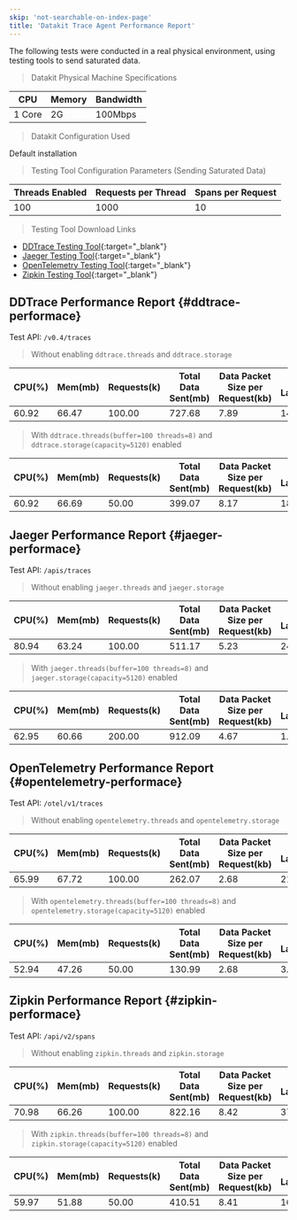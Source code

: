 ```yaml
---
skip: 'not-searchable-on-index-page'
title: 'Datakit Trace Agent Performance Report'
---
```


The following tests were conducted in a real physical environment, using testing tools to send saturated data.

> Datakit Physical Machine Specifications

| CPU  | Memory | Bandwidth    |
| ---- | ------ | ------------ |
| 1 Core | 2G   | 100Mbps |

> Datakit Configuration Used

Default installation

> Testing Tool Configuration Parameters (Sending Saturated Data)

| Threads Enabled | Requests per Thread | Spans per Request |
| --------------- | ------------------- | ----------------- |
| 100             | 1000                | 10                |

> Testing Tool Download Links

- [DDTrace Testing Tool](https://github.com/CodapeWild/dktrace-dd-agent/releases){:target="_blank"}
- [Jaeger Testing Tool](https://github.com/CodapeWild/dktrace-jaeger-agent/releases){:target="_blank"}
- [OpenTelemetry Testing Tool](https://github.com/CodapeWild/dktrace-otel-agent/releases){:target="_blank"}
- [Zipkin Testing Tool](https://github.com/CodapeWild/dktrace-zipkin-agent/releases){:target="_blank"}

## DDTrace Performance Report {#ddtrace-performace}

Test API: `/v0.4/traces`

> Without enabling `ddtrace.threads` and `ddtrace.storage`

| CPU(%) | Mem(mb) | Requests(k) | Total Data Sent(mb) | Data Packet Size per Request(kb) | API Latency(ms) |
| ------ | ------- | ----------- | ------------------- | -------------------------------- | -------------- |
| 60.92  | 66.47   | 100.00      | 727.68              | 7.89                             | 14.96          |

> With `ddtrace.threads(buffer=100 threads=8)` and `ddtrace.storage(capacity=5120)` enabled

| CPU(%) | Mem(mb) | Requests(k) | Total Data Sent(mb) | Data Packet Size per Request(kb) | API Latency(ms) |
| ------ | ------- | ----------- | ------------------- | -------------------------------- | -------------- |
| 60.92  | 66.69   | 50.00       | 399.07              | 8.17                             | 18.98          |

## Jaeger Performance Report {#jaeger-performace}

Test API: `/apis/traces`

> Without enabling `jaeger.threads` and `jaeger.storage`

| CPU(%) | Mem(mb) | Requests(k) | Total Data Sent(mb) | Data Packet Size per Request(kb) | API Latency(ms) |
| ------ | ------- | ----------- | ------------------- | -------------------------------- | -------------- |
| 80.94  | 63.24   | 100.00      | 511.17              | 5.23                             | 24.90          |

> With `jaeger.threads(buffer=100 threads=8)` and `jaeger.storage(capacity=5120)` enabled

| CPU(%) | Mem(mb) | Requests(k) | Total Data Sent(mb) | Data Packet Size per Request(kb) | API Latency(ms) |
| ------ | ------- | ----------- | ------------------- | -------------------------------- | -------------- |
| 62.95  | 60.66   | 200.00      | 912.09              | 4.67                             | 1.37           |

## OpenTelemetry Performance Report {#opentelemetry-performace}

Test API: `/otel/v1/traces`

> Without enabling `opentelemetry.threads` and `opentelemetry.storage`

| CPU(%) | Mem(mb) | Requests(k) | Total Data Sent(mb) | Data Packet Size per Request(kb) | API Latency(ms) |
| ------ | ------- | ----------- | ------------------- | -------------------------------- | -------------- |
| 65.99  | 67.72   | 100.00      | 262.07              | 2.68                             | 21.98          |

> With `opentelemetry.threads(buffer=100 threads=8)` and `opentelemetry.storage(capacity=5120)` enabled

| CPU(%) | Mem(mb) | Requests(k) | Total Data Sent(mb) | Data Packet Size per Request(kb) | API Latency(ms) |
| ------ | ------- | ----------- | ------------------- | -------------------------------- | -------------- |
| 52.94  | 47.26   | 50.00       | 130.99              | 2.68                             | 3.07           |

## Zipkin Performance Report {#zipkin-performace}

Test API: `/api/v2/spans`

> Without enabling `zipkin.threads` and `zipkin.storage`

| CPU(%) | Mem(mb) | Requests(k) | Total Data Sent(mb) | Data Packet Size per Request(kb) | API Latency(ms) |
| ------ | ------- | ----------- | ------------------- | -------------------------------- | -------------- |
| 70.98  | 66.26   | 100.00      | 822.16              | 8.42                             | 37.01          |

> With `zipkin.threads(buffer=100 threads=8)` and `zipkin.storage(capacity=5120)` enabled

| CPU(%) | Mem(mb) | Requests(k) | Total Data Sent(mb) | Data Packet Size per Request(kb) | API Latency(ms) |
| ------ | ------- | ----------- | ------------------- | -------------------------------- | -------------- |
| 59.97  | 51.88   | 50.00       | 410.51              | 8.41                             | 16.59          |